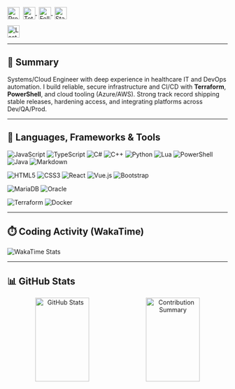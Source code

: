 <!-- All badges row (including Profile Views) -->
<p align="left">
  <!-- Profile Views -->
  <img 
    src="https://komarev.com/ghpvc/?username=creationsoftre&style=for-the-badge&label=Profile%20Views" 
    alt="Profile Views" 
    style="height:28px; vertical-align:middle; margin-right:4px;"
  />

  <!-- WakaTime badge -->
  <a href="https://wakatime.com/@creationsoftre" style="margin-right:4px;">
    <img 
      src="https://wakatime.com/badge/user/d05d1037-f858-421d-a0ed-3b201a2abdbd.svg" alt="Total time coded since Sep 17 2025"
      style="height:28px; vertical-align:middle;" 
    />
  </a>

  <!-- Followers -->
  <a href="https://github.com/creationsoftre?tab=followers" style="margin-right:4px;">
    <img 
      src="https://img.shields.io/github/followers/creationsoftre?style=for-the-badge&label=Followers" 
      alt="Followers" 
      style="height:28px; vertical-align:middle;" 
    />
  </a>

  <!-- Total Stars -->
  <a href="https://github.com/creationsoftre" style="margin-right:4px;">
    <img 
      src="https://img.shields.io/github/stars/creationsoftre?affiliations=OWNER%2CCOLLABORATOR&style=for-the-badge&label=Total%20Stars" 
      alt="Stars" 
      style="height:28px; vertical-align:middle;" 
    />
  </a>

  <!-- Last Update -->
  <img 
    src="https://img.shields.io/github/last-commit/creationsoftre/creationsoftre?style=for-the-badge&label=Last%20Update" 
    alt="Last Update" 
    style="height:28px; vertical-align:middle;" 
  />
</p>

---

## 🚀 Summary
Systems/Cloud Engineer with deep experience in healthcare IT and DevOps automation. I build reliable, secure infrastructure and CI/CD with **Terraform**, **PowerShell**, and cloud tooling (Azure/AWS). Strong track record shipping stable releases, hardening access, and integrating platforms across Dev/QA/Prod.

---

## 🧰 Languages, Frameworks & Tools

<!-- Languages -->
![JavaScript](https://img.shields.io/badge/JavaScript-%23323330.svg?style=for-the-badge&logo=javascript&logoColor=%23F7DF1E)
![TypeScript](https://img.shields.io/badge/TypeScript-%23007ACC.svg?style=for-the-badge&logo=typescript&logoColor=white)
![C#](https://img.shields.io/badge/C%23-%23239120.svg?style=for-the-badge&logo=dotnet&logoColor=white)
![C++](https://img.shields.io/badge/C++-%2300599C.svg?style=for-the-badge&logo=c%2B%2B&logoColor=white)
![Python](https://img.shields.io/badge/Python-3670A0.svg?style=for-the-badge&logo=python&logoColor=ffdd54)
![Lua](https://img.shields.io/badge/Lua-%232C2D72.svg?style=for-the-badge&logo=lua&logoColor=white)
![PowerShell](https://img.shields.io/badge/PowerShell-%235391FE.svg?style=for-the-badge&logo=powershell&logoColor=white)
![Java](https://img.shields.io/badge/Java-%23ED8B00.svg?style=for-the-badge&logo=openjdk&logoColor=white)
![Markdown](https://img.shields.io/badge/Markdown-%23000000.svg?style=for-the-badge&logo=markdown&logoColor=white)

<!-- Web -->
![HTML5](https://img.shields.io/badge/HTML5-%23E34F26.svg?style=for-the-badge&logo=html5&logoColor=white)
![CSS3](https://img.shields.io/badge/CSS3-%231572B6.svg?style=for-the-badge&logo=css3&logoColor=white)
![React](https://img.shields.io/badge/React-%2320232a.svg?style=for-the-badge&logo=react&logoColor=%2361DAFB)
![Vue.js](https://img.shields.io/badge/Vue.js-%2335495e.svg?style=for-the-badge&logo=vuedotjs&logoColor=%234FC08D)
![Bootstrap](https://img.shields.io/badge/Bootstrap-%238511FA.svg?style=for-the-badge&logo=bootstrap&logoColor=white)

<!-- Databases -->
![MariaDB](https://img.shields.io/badge/MariaDB-003545.svg?style=for-the-badge&logo=mariadb&logoColor=white)
![Oracle](https://img.shields.io/badge/Oracle-F80000.svg?style=for-the-badge&logo=oracle&logoColor=white)

<!-- DevOps / Infra -->
![Terraform](https://img.shields.io/badge/Terraform-623CE4.svg?style=for-the-badge&logo=terraform&logoColor=white)
![Docker](https://img.shields.io/badge/Docker-%230db7ed.svg?style=for-the-badge&logo=docker&logoColor=white)

---

## ⏱️ Coding Activity (WakaTime)
<!-- WakaTime card uses your WakaTime USERNAME (after the @ in your profile URL) -->
<img src="https://github-readme-stats.vercel.app/api/wakatime?username=creationsoftre&layout=compact&theme=radical&hide_border=false&cache_seconds=1800&v=1" alt="WakaTime Stats" />

---

## 📊 GitHub Stats

<!-- Streak (stable endpoint) 
<a href="https://git.io/streak-stats"><img src="https://streak-stats.demolab.com?user=creationsoftre&theme=dark" alt="GitHub Streak" /></a>

<br/>-->

<!-- Core stats + profile details -->
<div align="center">
  <img src="https://github-readme-stats.vercel.app/api?username=creationsoftre&theme=radical&hide_border=false&include_all_commits=true&count_private=true" height="192px" width="49.5%" alt="GitHub Stats"/>
  <img src="https://github-profile-summary-cards.vercel.app/api/cards/profile-details?username=creationsoftre&theme=radical" height="192px" width="49.5%" alt="Contribution Summary"/>
</div>





